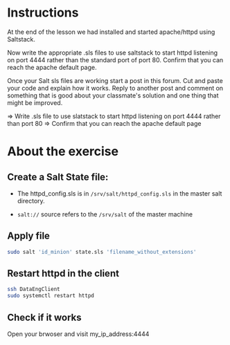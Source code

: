 # Instructions

At the end of the lesson we had installed and started apache/httpd using Saltstack. 

Now write the appropriate .sls files to use saltstack to start httpd listening on port 4444 rather than the standard port of port 80. Confirm that you can reach the apache default page.

Once your Salt sls files are working start a post in this forum. Cut and paste your code and explain how it works. Reply to another post and comment on something that is good about your classmate's solution and one thing that might be improved.

=> Write .sls file to use slatstack to start httpd listening on port 4444 rather than port 80
=> Confirm that you can reach the apache default page


# About the exercise

## Create a Salt State file:
 - The httpd_config.sls is in `/srv/salt/httpd_config.sls` in the master salt directory.

  -  `salt://` source refers to the `/srv/salt` of the master machine

## Apply file
```bash
sudo salt 'id_minion' state.sls 'filename_without_extensions'
```

## Restart httpd in the client
```bash
ssh DataEngClient
sudo systemctl restart httpd
```

## Check if it works
 
Open your brwoser and visit my_ip_address:4444